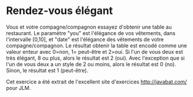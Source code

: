 
# Rendez-vous élégant #
Vous et votre compagne/compagnon essayez d'obtenir une table au
restaurant. Le paramètre "you" est l'élégance de vos vêtements, dans
l'intervalle [0,10], et "date"  est l'élégance des vêtements de votre
compagne/compagnon. Le résultat obtenir la table est  encodé comme une
valeur enteur avec 0=non, 1= peut-être et 2=oui. Si l'un de vous deux est
très élégant, 8 ou plus, alors le résultat est 2 (oui). Avec l'exception que
si l'un de vous deux a un style de 2 ou moins, alors le résultat est 0
(no). Sinon, le résultat est 1 (peut-être).

Cet exercice a été extrait de l'excellent site d'exercices
http://javabat.com/ pour JLM.

